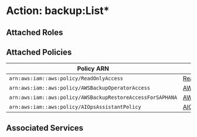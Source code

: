# Action: backup:List*

## Attached Roles

## Attached Policies

| Policy ARN | Policy Name |
|------------|-------------|
| `arn:aws:iam::aws:policy/ReadOnlyAccess` | [ReadOnlyAccess](../policies.md#readonlyaccess) |
| `arn:aws:iam::aws:policy/AWSBackupOperatorAccess` | [AWSBackupOperatorAccess](../policies.md#awsbackupoperatoraccess) |
| `arn:aws:iam::aws:policy/AWSBackupRestoreAccessForSAPHANA` | [AWSBackupRestoreAccessForSAPHANA](../policies.md#awsbackuprestoreaccessforsaphana) |
| `arn:aws:iam::aws:policy/AIOpsAssistantPolicy` | [AIOpsAssistantPolicy](../policies.md#aiopsassistantpolicy) |

## Associated Services

